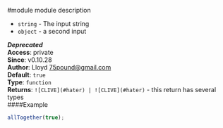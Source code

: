 #module
module description


-  `string` - The input string
-  `object` - a second input

***Deprecated***  
**Access**: private  
**Since**: v0.10.28  
**Author**: Lloyd <75pound@gmail.com>  
**Default**: `true`  
**Type**: `function`  
**Returns**: `![CLIVE](#hater) | ![CLIVE](#hater)` - this return has several types  
####Example
```js
allTogether(true);
```
